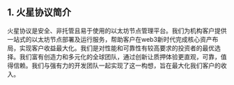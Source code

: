 ## 1. 火星协议简介
火星协议是安全、非托管且易于使用的以太坊节点管理平台。我们为机构客户提供一站式的以太坊节点部署及运行服务，帮助客户在web3新时代完成核心资产布局，实现客户收益最大化。我们是对性能和可靠性有较高要求的投资者的最优选择。我们富有创造力和多元化的全球团队，通过创新让质押体验更直观，可靠，值得信赖。我们与强有力的开发团队一起实现了这一构想，旨在最大化我们客户的收入。
